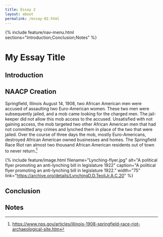 ```yaml
---
title: Essay 2
layout: about
permalink: /essay-02.html
---
```


{% include feature/nav-menu.html sections="Introduction;Conclusion;Notes" %}

# My Essay Title

## Introduction

## NAACP Creation

Springfield, Illinois August 14, 1908, two African American men were accused of assaulting two Euro-American women. These two men were subsequently jailed, and a mob came looking for the charged men. The jail-keeper did not allow this mob access to the accused. Unsatisfied with not gaining access, the mob targeted two other African American men that had not committed any crimes and lynched them in place of the two that were jailed. Over the course of three days the mob, mostly Euro-Americans, destroyed African American owned businesses and homes. The Springfield Race Riot ran almost two thousand African American residents out of town to never return.[^1]

{% include feature/image.html filename="Lynching-flyer.jpg" alt="A political flyer promoting an anti-lynching bill in legislature 1922" caption="A political flyer promoting an anti-lynching bill in legislature 1922." width="75" link="https://archive.org/details/LynchingD.D.TeoliJr.A.C.20" %}

## Conclusion

## Notes

[^1]: https://www.nps.gov/articles/illinois-1908-springfield-race-riot-archaeological-site.htm
